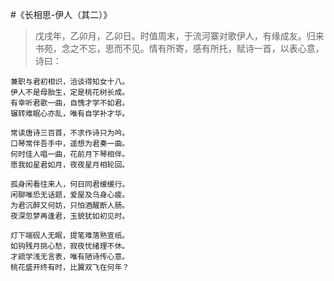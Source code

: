 #《长相思-伊人（其二）》

>戊戌年，乙卯月，乙卯日。时值周末，于流河寨对歌伊人，有缘成友。归来书苑，念之不忘，思而不见。情有所寄，感有所托，赋诗一首，以表心意，诗曰：

```
兼职与君初相识，洽谈得知女十八。
伊人不是母胎生，定是桃花树长成。
有幸听君歌一曲，自愧才学不如君。
辗转难眠心亦乱，唯有自学补才华。

常读唐诗三百首，不求作诗只为吟。
口琴常伴吾手中，遥想为君奏一曲。
何时佳人唱一曲，花前月下琴相伴。
愿我如星君如月，夜夜星月相轮回。

孤身闲看往来人，何日同君缓缓行。
闲聊唯恐无话题，爱屋及乌身心疲。
为君沉醉又何妨，只怕酒醒断人肠。
夜深忽梦再逢君，玉貌犹如初见时。

灯下端砚人无眠，提笔难落熟宣纸。
如钩残月挑心愁，寂夜忧绪理不休。
才疏学浅无言表，唯有陋诗传心意。
桃花盛开终有时，比翼双飞在何年？
```